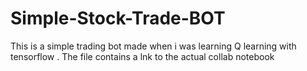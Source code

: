 # Simple-Stock-Trade-BOT

This is a simple trading bot made when i was learning Q learning with tensorflow . The file contains a lnk to the actual collab notebook
